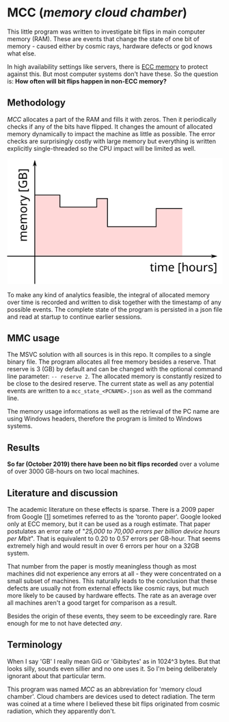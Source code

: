 # MCC (*memory cloud chamber*)
This little program was written to investigate bit flips in main computer memory (RAM). These are events that change the state of one bit of memory - caused either by cosmic rays, hardware defects or god knows what else.

In high availability settings like servers, there is [ECC memory](https://en.wikipedia.org/wiki/ECC_memory) to protect against this. But most computer systems don't have these. So the question is: **How often will bit flips happen in non-ECC memory?**

## Methodology
*MCC* allocates a part of the RAM and fills it with zeros. Then it periodically checks if any of the bits have flipped. It changes the amount of allocated memory dynamically to impact the machine as little as possible. The error checks are surprisingly costly with large memory but everything is written explicitly single-threaded so the CPU impact will be limited as well.

![integral of memory allocation over time](integral.svg)

To make any kind of analytics feasible, the integral of allocated memory over time is recorded and written to disk together with the timestamp of any possible events. The complete state of the program is persisted in a json file and read at startup to continue earlier sessions.

## MMC usage
The MSVC solution with all sources is in this repo. It compiles to a single binary file. The program allocates all free memory besides a reserve. That reserve is 3 (GB) by default and can be changed with the optional command line parameter: `-- reserve 2`. The allocated memory is constantly resized to be close to the desired reserve. The current state as well as any potential events are written to a `mcc_state_<PCNAME>.json` as well as the command line.

The memory usage informations as well as the retrieval of the PC name are using Windows headers, therefore the program is limited to Windows systems.

## Results
**So far (October 2019) there have been no bit flips recorded** over a volume of over 3000 GB-hours on two local machines.

## Literature and discussion
The academic literature on these effects is sparse. There is a 2009 paper from Google [[1]] sometimes referred to as the 'toronto paper'. Google looked only at ECC memory, but it can be used as a rough estimate. That paper postulates an error rate of "*25,000 to 70,000 errors per billion device hours per Mbit*". That is equivalent to 0.20 to 0.57 errors per GB-hour. That seems extremely high and would result in over 6 errors per hour on a 32GB system.

That number from the paper is mostly meaningless though as most machines did not experience any errors at all - they were concentrated on a small subset of machines. This naturally leads to the conclusion that these defects are usually not from external effects like cosmic rays, but much more likely to be caused by hardware effects. The rate as an average over all machines aren't a good target for comparison as a result.

Besides the origin of these events, they seem to be exceedingly rare. Rare enough for me to not have detected *any*.

[1]: https://ai.google/research/pubs/pub35162
[2]: http://lambda-diode.com/opinion/ecc-memory-2

## Terminology
When I say 'GB' I really mean GiG or 'Gibibytes' as in 1024^3 bytes. But that looks silly, sounds even sillier and no one uses it. So I'm being deliberately ignorant about that particular term.

This program was named *MCC* as an abbreviation for 'memory cloud chamber'. Cloud chambers are devices used to detect radiation. The term was coined at a time where I believed these bit flips originated from cosmic radiation, which they apparently don't.
